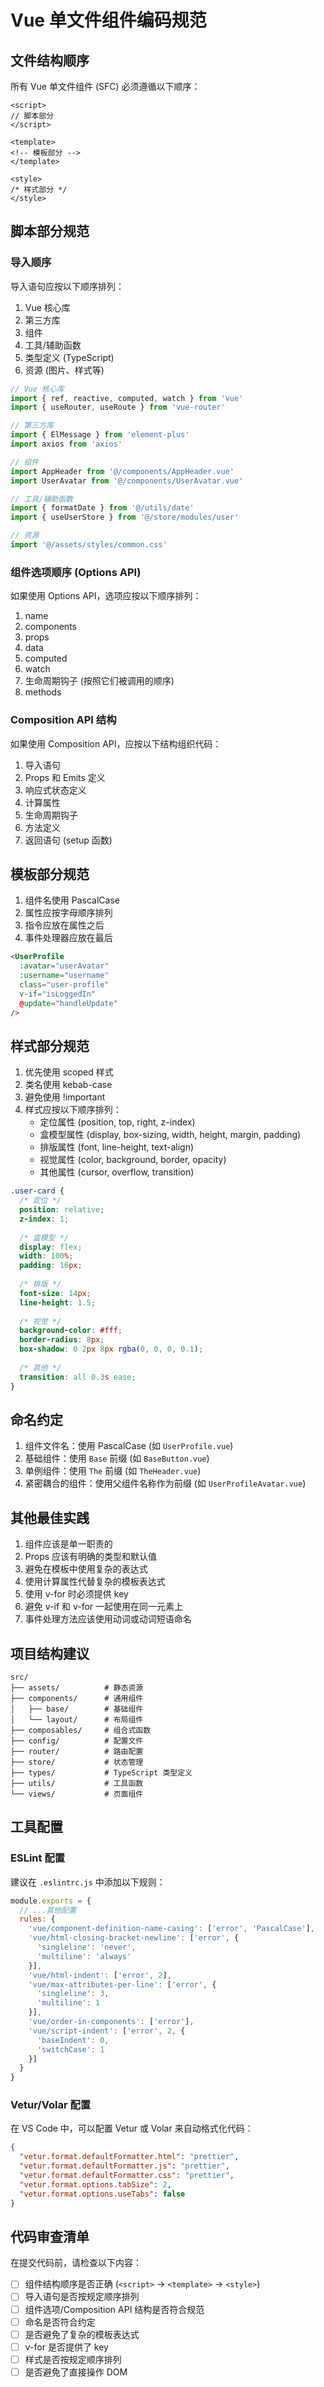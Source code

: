 # Vue 单文件组件编码规范

## 文件结构顺序

所有 Vue 单文件组件 (SFC) 必须遵循以下顺序：

```vue
<script>
// 脚本部分
</script>

<template>
<!-- 模板部分 -->
</template>

<style>
/* 样式部分 */
</style>
```

## 脚本部分规范

### 导入顺序
导入语句应按以下顺序排列：

1. Vue 核心库
2. 第三方库
3. 组件
4. 工具/辅助函数
5. 类型定义 (TypeScript)
6. 资源 (图片、样式等)

```js
// Vue 核心库
import { ref, reactive, computed, watch } from 'vue'
import { useRouter, useRoute } from 'vue-router'

// 第三方库
import { ElMessage } from 'element-plus'
import axios from 'axios'

// 组件
import AppHeader from '@/components/AppHeader.vue'
import UserAvatar from '@/components/UserAvatar.vue'

// 工具/辅助函数
import { formatDate } from '@/utils/date'
import { useUserStore } from '@/store/modules/user'

// 资源
import '@/assets/styles/common.css'
```

### 组件选项顺序 (Options API)

如果使用 Options API，选项应按以下顺序排列：

1. name
2. components
3. props
4. data
5. computed
6. watch
7. 生命周期钩子 (按照它们被调用的顺序)
8. methods

### Composition API 结构

如果使用 Composition API，应按以下结构组织代码：

1. 导入语句
2. Props 和 Emits 定义
3. 响应式状态定义
4. 计算属性
5. 生命周期钩子
6. 方法定义
7. 返回语句 (setup 函数)

## 模板部分规范

1. 组件名使用 PascalCase
2. 属性应按字母顺序排列
3. 指令应放在属性之后
4. 事件处理器应放在最后

```html
<UserProfile
  :avatar="userAvatar"
  :username="username"
  class="user-profile"
  v-if="isLoggedIn"
  @update="handleUpdate"
/>
```

## 样式部分规范

1. 优先使用 scoped 样式
2. 类名使用 kebab-case
3. 避免使用 !important
4. 样式应按以下顺序排列：
   - 定位属性 (position, top, right, z-index)
   - 盒模型属性 (display, box-sizing, width, height, margin, padding)
   - 排版属性 (font, line-height, text-align)
   - 视觉属性 (color, background, border, opacity)
   - 其他属性 (cursor, overflow, transition)

```css
.user-card {
  /* 定位 */
  position: relative;
  z-index: 1;
  
  /* 盒模型 */
  display: flex;
  width: 100%;
  padding: 16px;
  
  /* 排版 */
  font-size: 14px;
  line-height: 1.5;
  
  /* 视觉 */
  background-color: #fff;
  border-radius: 8px;
  box-shadow: 0 2px 8px rgba(0, 0, 0, 0.1);
  
  /* 其他 */
  transition: all 0.3s ease;
}
```

## 命名约定

1. 组件文件名：使用 PascalCase (如 `UserProfile.vue`)
2. 基础组件：使用 `Base` 前缀 (如 `BaseButton.vue`)
3. 单例组件：使用 `The` 前缀 (如 `TheHeader.vue`)
4. 紧密耦合的组件：使用父组件名称作为前缀 (如 `UserProfileAvatar.vue`)

## 其他最佳实践

1. 组件应该是单一职责的
2. Props 应该有明确的类型和默认值
3. 避免在模板中使用复杂的表达式
4. 使用计算属性代替复杂的模板表达式
5. 使用 v-for 时必须提供 key
6. 避免 v-if 和 v-for 一起使用在同一元素上
7. 事件处理方法应该使用动词或动词短语命名

## 项目结构建议

```
src/
├── assets/          # 静态资源
├── components/      # 通用组件
│   ├── base/        # 基础组件
│   └── layout/      # 布局组件
├── composables/     # 组合式函数
├── config/          # 配置文件
├── router/          # 路由配置
├── store/           # 状态管理
├── types/           # TypeScript 类型定义
├── utils/           # 工具函数
└── views/           # 页面组件
```

## 工具配置

### ESLint 配置

建议在 `.eslintrc.js` 中添加以下规则：

```js
module.exports = {
  // ...其他配置
  rules: {
    'vue/component-definition-name-casing': ['error', 'PascalCase'],
    'vue/html-closing-bracket-newline': ['error', {
      'singleline': 'never',
      'multiline': 'always'
    }],
    'vue/html-indent': ['error', 2],
    'vue/max-attributes-per-line': ['error', {
      'singleline': 3,
      'multiline': 1
    }],
    'vue/order-in-components': ['error'],
    'vue/script-indent': ['error', 2, {
      'baseIndent': 0,
      'switchCase': 1
    }]
  }
}
```

### Vetur/Volar 配置

在 VS Code 中，可以配置 Vetur 或 Volar 来自动格式化代码：

```json
{
  "vetur.format.defaultFormatter.html": "prettier",
  "vetur.format.defaultFormatter.js": "prettier",
  "vetur.format.defaultFormatter.css": "prettier",
  "vetur.format.options.tabSize": 2,
  "vetur.format.options.useTabs": false
}
```

## 代码审查清单

在提交代码前，请检查以下内容：

- [ ] 组件结构顺序是否正确 (`<script>` → `<template>` → `<style>`)
- [ ] 导入语句是否按规定顺序排列
- [ ] 组件选项/Composition API 结构是否符合规范
- [ ] 命名是否符合约定
- [ ] 是否避免了复杂的模板表达式
- [ ] v-for 是否提供了 key
- [ ] 样式是否按规定顺序排列
- [ ] 是否避免了直接操作 DOM